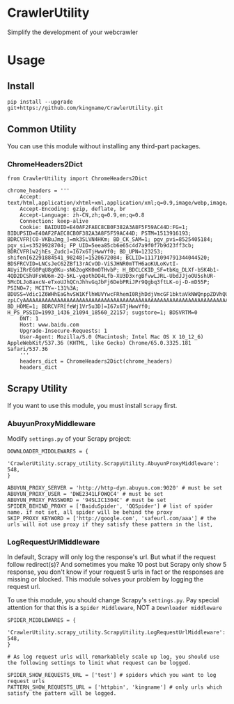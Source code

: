 # CrawlerUtility

Simplify the development of your webcrawler

# Usage

## Install

```
pip install --upgrade git+https://github.com/kingname/CrawlerUtility.git
```

## Common Utility

You can use this module without installing any third-part packages.

### ChromeHeaders2Dict

```
from CrawlerUtility import ChromeHeaders2Dict

chrome_headers = '''
    Accept: text/html,application/xhtml+xml,application/xml;q=0.9,image/webp,image/apng,*/*;q=0.8
    Accept-Encoding: gzip, deflate, br
    Accept-Language: zh-CN,zh;q=0.9,en;q=0.8
    Connection: keep-alive
    Cookie: BAIDUID=E40AF2FAEC8CB0F382A3A8F5F59AC44D:FG=1; BIDUPSID=E40AF2FAEC8CB0F382A3A8F5F59AC44D; PSTM=1513916193; BDRCVFR[C0-VKBuJmg_]=mk3SLVN4HKm; BD_CK_SAM=1; pgv_pvi=8525405184; pgv_si=s3529928704; FP_UID=5eea85cb6e65c4d7a9f0f7b9d23ff3cb; BDRCVFR[w2jhEs_Zudc]=I67x6TjHwwYf0; BD_UPN=123253; shifen[62291884541_98248]=1520672084; BCLID=11171094791344044520; BDSFRCVID=LNCsJeC62ZBf13rACvOD-ViSJHNR0mTTH6aoKULoKvtI-AUyiIRrEG0PqU8g0Ku-sN62ogKK0mOTHvbP; H_BDCLCKID_SF=tbKq_DLXf-bSK4b1-4QD2DCShUFsWU6m-2Q-5KL-yqothDO4Lfb-XU3D3xrgBfvwLJRL-UbdJJjoOU5shUR-5McDLJo8axcN-eTxoUJhQCnJhhvGqJbFj6DebPRiJPr9Qgbq3ftLK-oj-D-mD55P; PSINO=7; MCITY=-131%3A; BDUSS=Vdic1Z6WHhEaGhvSW1KflhWUVYwcFRhemI0RjhDdjVmcGF1bktaVkNWQnppZDVhQUFBQUFBJCQAAAAAAAAAAAEAAACoVyMi1MLC5F-zpLCyAAAAAAAAAAAAAAAAAAAAAAAAAAAAAAAAAAAAAAAAAAAAAAAAAAAAAAAAAAAAAAAAAAAAAAAAAHP8tlpz~LZac; BD_HOME=1; BDRCVFR[feWj1Vr5u3D]=I67x6TjHwwYf0; H_PS_PSSID=1993_1436_21094_18560_22157; sugstore=1; BDSVRTM=0
    DNT: 1
    Host: www.baidu.com
    Upgrade-Insecure-Requests: 1
    User-Agent: Mozilla/5.0 (Macintosh; Intel Mac OS X 10_12_6) AppleWebKit/537.36 (KHTML, like Gecko) Chrome/65.0.3325.181 Safari/537.36
    '''
    headers_dict = ChromeHeaders2Dict(chrome_headers)
    headers_dict
```

## Scrapy Utility

If you want to use this module, you must install `Scrapy` first.

### AbuyunProxyMiddleware


Modify `settings.py` of your Scrapy project:

```
DOWNLOADER_MIDDLEWARES = {
   'CrawlerUtility.scrapy_utility.ScrapyUtility.AbuyunProxyMiddleware': 548,
}

ABUYUN_PROXY_SERVER = 'http://http-dyn.abuyun.com:9020' # must be set
ABUYUN_PROXY_USER = 'DWE2341LFOWQC4' # must be set
ABUYUN_PROXY_PASSWORD = '94SLIC1304C' # must be set
SPIDER_BEHIND_PROXY = ['BaiduSpider', 'QQSpider'] # list of spider name. if not set, all spider will be behind the proxy
SKIP_PROXY_KEYWORD = ['http://google.com', 'safeurl.com/aaa'] # the urls will not use proxy if they satisfy these pattern in the list,
```

### LogRequestUrlMiddleware

In default, Scrapy will only log the response's url. But what if the request follow redirect(s)? And sometimes you make 10 post
but Scrapy only show 5 response, you don't know if your request 5 urls in fact or the responses are missing or blocked.
This module solves your problem by logging the request url.

To use this module, you should change Scrapy's `settings.py`. Pay special attention for that this is a `Spider Middleware`,
NOT a `Downloader middleware`

```
SPIDER_MIDDLEWARES = {
   'CrawlerUtility.scrapy_utility.ScrapyUtility.LogRequestUrlMiddleware': 548,
}

# As log request urls will remarkablely scale up log, you should use the following settings to limit what request can be logged.

SPIDER_SHOW_REQUESTS_URL = ['test'] # spiders which you want to log request urls
PATTERN_SHOW_REQUESTS_URL = ['httpbin', 'kingname'] # only urls which satisfy the pattern will be logged.
```